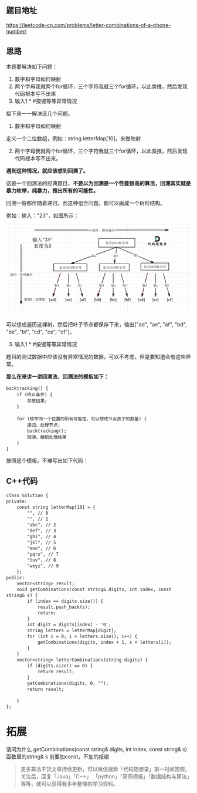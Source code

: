 

## 题目地址 
https://leetcode-cn.com/problems/letter-combinations-of-a-phone-number/

## 思路 

本题要解决如下问题：

1. 数字和字母如何映射 
2. 两个字母我就两个for循环，三个字符我就三个for循环，以此类推，然后发现代码根本写不出来 
3. 输入1 * #按键等等异常情况 

接下来一一解决这几个问题。


1. 数字和字母如何映射 

定义一个二位数组，例如：string letterMap[10]，来做映射

2. 两个字母我就两个for循环，三个字符我就三个for循环，以此类推，然后发现代码根本写不出来。

**遇到这种情况，就应该想到回溯了。**

这是一个回溯法的经典题目，**不要以为回溯是一个性能很高的算法，回溯其实就是暴力枚举，纯暴力，搜出所有的可能性。**

回溯一般都伴随着递归，而这种组合问题，都可以画成一个树形结构。

例如：输入："23"，如图所示：

<img src='../pics/17. 电话号码的字母组合.png' width=600> </img></div>

可以想成遍历这棵树，然后把叶子节点都保存下来，输出["ad", "ae", "af", "bd", "be", "bf", "cd", "ce", "cf"]。


3. 输入1 * #按键等等异常情况 

题目的测试数据中应该没有异常情况的数据，可以不考虑，但是要知道会有这些异常。


**那么在来讲一讲回溯法，回溯法的模板如下：**

```
backtracking() {
    if (终止条件) {
        存放结果;
    }

    for (枚举同一个位置的所有可能性，可以想成节点孩子的数量) {
        递归，处理节点;
        backtracking();
        回溯，撤销处理结果
    }
}
```

按照这个模板，不难写出如下代码：

## C++代码

```
class Solution {
private:
    const string letterMap[10] = {
        "", // 0
        "", // 1
        "abc", // 2
        "def", // 3
        "ghi", // 4
        "jkl", // 5
        "mno", // 6
        "pqrs", // 7
        "tuv", // 8
        "wxyz", // 9
    };
public:
    vector<string> result;
    void getCombinations(const string& digits, int index, const string& s) {
        if (index == digits.size()) {
            result.push_back(s);
            return;
        }
        int digit = digits[index] - '0';
        string letters = letterMap[digit];
        for (int i = 0; i < letters.size(); i++) {
            getCombinations(digits, index + 1, s + letters[i]);
        }
    }
    vector<string> letterCombinations(string digits) {
        if (digits.size() == 0) {
            return result;
        }
        getCombinations(digits, 0, "");
        return result;

    }
};
```

# 拓展 

请问为什么 getCombinations(const string& digits, int index, const string& s)函数里的string& s 前要加const，不加的报错

> 更多算法干货文章持续更新，可以微信搜索「代码随想录」第一时间围观，关注后，回复「Java」「C++」 「python」「简历模板」「数据结构与算法」等等，就可以获得我多年整理的学习资料。
